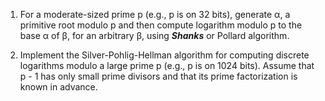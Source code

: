 1. For a moderate-sized prime p (e.g., p is on 32 bits), generate α, a primitive root modulo p and then compute logarithm modulo p to the base α of β, for an arbitrary β, using <b><i>Shanks</i></b> or Pollard algorithm.

2. Implement the Silver-Pohlig-Hellman algorithm for computing discrete logarithms modulo a large prime p (e.g., p is on 1024 bits). Assume that p - 1 has only small prime divisors and that its prime factorization is known in advance.
